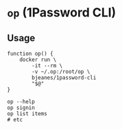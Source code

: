 # `op` (1Password CLI)

## Usage

```
function op() {
    docker run \
        -it --rm \
        -v ~/.op:/root/op \
        bjeanes/1password-cli
        "$@"
}

op --help
op signin
op list items
# etc
```